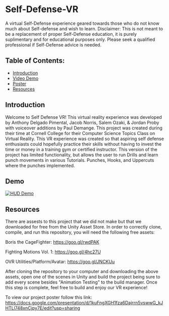 # Self-Defense-VR
A virtual Self-Defense experience geared towards those who do not know much about Self-defense and wish to learn. Disclaimer: This is not meant to be a replacement of proper Self-Defense education, it is purely suplimentary and for educational purposes only. Please seek a qualified professional if Self-Defense advice is needed.

## Table of Contents:
- [Introduction](#introduction)
- [Video Demo](#demo)
- [Poster](#poster)
- [Resources](#resources)

## Introduction
Welcome to Self Defense VR! 
  This virtual reality experience was developed by Anthony Delgado Pimental, Jacob Norris, Salem Ozaki, & Jordan Proby with voiceover additions by Paul Demange. This project was created during their time at Cornell College for their Computer Science Topics Class on Virtual Reality. This VR experience was created so that aspiring self defense enthusiasts could hopefully practice their skills without having to invest the time or money in a training gym or certified instructor. 
  This version of the project has limited functionality, but allows the user to run Drills and learn punch movements in various Tutorials. Punches, Hooks, and Uppercuts where the punches implemented.
  
## Demo
[![HUD Demo](http://img.youtube.com/vi/nsHNmOCuyps/0.jpg)](https://youtu.be/nsHNmOCuyps)
  
## Resources
  There are assests to this project that we did not make but that we downloaded for free from the Unity Asset Store. In order to correctly clone, compile, and run this repository, you will need the following free assets:
  
  Boris the CageFighter: https://goo.gl/rwdPAK
  
  Fighting Motions Vol. 1: https://goo.gl/4hc27U
  
  OVR Utilities/Platform/Avatar: https://goo.gl/JNCKUu

  After cloning the repository to your computer and downloading the above assets, open one of the scenes in Unity and build the project being sure to add every scene besides "Animation Testing" to the build manager. Once this step is complete, feel free to build and enjoy our VR experience!
  
  To view our project poster follow this link: https://docs.google.com/presentation/d/1kuFngXGH1fza6Dajrrn5vswwG_kJHTLl748xnCjpy7E/edit?usp=sharing

